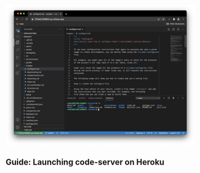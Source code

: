 ![code-server and railway.app](../img/code-server-railway.png)

## Guide: Launching code-server on Heroku